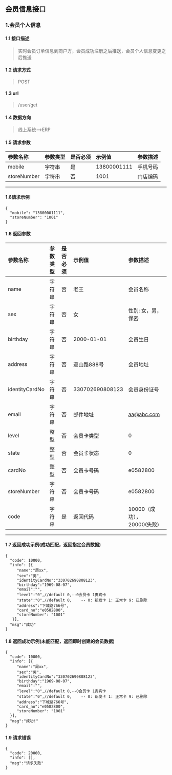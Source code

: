 ## 会员信息接口
### 1.会员个人信息
#### 1.1 接口描述
> 实时会员订单信息到商户方，会员成功注册之后推送，会员个人信息变更之后推送
#### 1.2 请求方式
> POST
#### 1.3 url
> /user/get
#### 1.4 数据方向
> 线上系统-->ERP
#### 1.5 请求参数
| 参数名称 | 参数类型 | 是否必须 | 示例值 | 参数描述  |
| :---         |     :---      |     :--- | :--- | :--- |
| mobile   | 字符串     | 是    | 13800001111    | 手机号码 |
| storeNumber   | 字符串     | 否    | 1001    | 门店编码 |
--------------------- 
#### 1.6请求示例
```
{
  "mobile": "13800001111",
  "storeNumber": "1001"
}
```
#### 1.6 返回参数
| 参数名称 | 参数类型 | 是否必须 | 示例值 | 参数描述  |
| :---         |     :---      |     :--- | :--- | :--- |
| name   | 字符串     | 否    | 老王    | 会员名称 |
| sex   | 字符串     | 否    | 女    | 性别: 女，男，保密 |
| birthday   | 字符串     | 否    | 2000-01-01    | 会员生日 |
| address   | 字符串     | 否    | 巡山路888号    | 会员地址 |
| identityCardNo   | 字符串     | 否    | 330702690808123    | 会员身份证号 |
| email   | 字符串     | 否    | 邮件地址    | aa@abc.com |
| level   | 整型     | 否    | 会员卡类型    | 0 |
| state   | 整型     | 否    | 会员卡状态    | 0 |
| cardNo   | 整型     | 否    | 会员卡号码    | e0582800 |
| storeNumber   | 字符串     | 否    | 会员卡号码    | e0582800 |
| code   | 字符串     | 是    | 返回代码    | 10000（成功），20000(失败) |
--------------------- 
#### 1.7 返回成功示例(成功匹配，返回指定会员数据)
```
{
  "code": 10000,
  "info": [{
     "name":"周xx",
     "sex":"男",
     "identityCardNo":"330702690808123",
     "birthday":"1969-08-07",
     "email":"",
     "level":"0",//default 0,--0会员卡 1贵宾卡
     "state":"0",//default 0,    -- 0: 新发卡 1: 正常卡 9: 已删除
     "address":"下城路766号",
     "card_no":"e0582800",
     "storeNumber": "1001"
   }],
  "msg":"成功"
}
```
#### 1.8 返回成功示例(未能匹配，返回即时创建的会员数据)
```
{
  "code": 10000,
  "info": [{
     "name":"周xx",
     "sex":"男",
     "identityCardNo":"330702690808123",
     "birthday":"1969-08-07",
     "email":"",
     "level":"0",//default 0,--0会员卡 1贵宾卡
     "state":"0",//default 0,    -- 0: 新发卡 1: 正常卡 9: 已删除
     "address":"下城路766号",
     "card_no":"e0582800",
     "storeNumber": "1001"
  }],
  "msg":"成功!"
}
```
#### 1.9 请求错误
```
{
  "code": 20000,
  "info": [],
  "msg":"请求失败"
}
```
